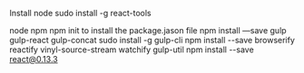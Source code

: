 Install node
sudo install -g react-tools




node
npm
npm init       to install the package.jason file
npm install —save gulp gulp-react gulp-concat
sudo install -g gulp-cli
npm install --save browserify reactify vinyl-source-stream watchify gulp-util
npm install --save react@0.13.3
